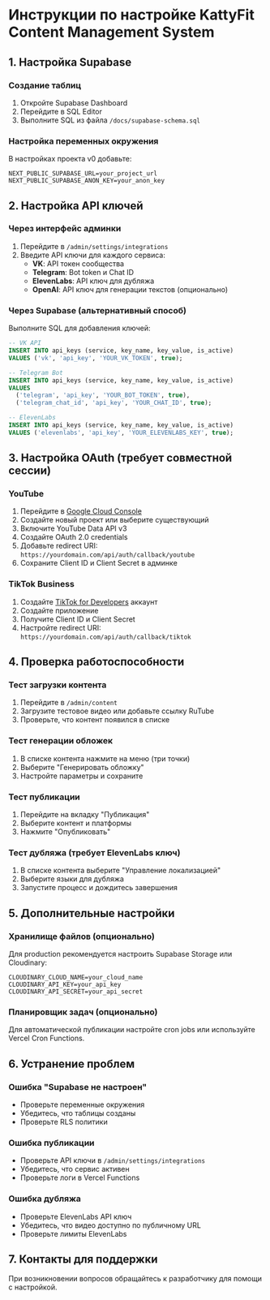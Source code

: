 # Инструкции по настройке KattyFit Content Management System

## 1. Настройка Supabase

### Создание таблиц
1. Откройте Supabase Dashboard
2. Перейдите в SQL Editor
3. Выполните SQL из файла `/docs/supabase-schema.sql`

### Настройка переменных окружения
В настройках проекта v0 добавьте:
```
NEXT_PUBLIC_SUPABASE_URL=your_project_url
NEXT_PUBLIC_SUPABASE_ANON_KEY=your_anon_key
```

## 2. Настройка API ключей

### Через интерфейс админки
1. Перейдите в `/admin/settings/integrations`
2. Введите API ключи для каждого сервиса:
   - **VK**: API токен сообщества
   - **Telegram**: Bot token и Chat ID
   - **ElevenLabs**: API ключ для дубляжа
   - **OpenAI**: API ключ для генерации текстов (опционально)

### Через Supabase (альтернативный способ)
Выполните SQL для добавления ключей:
```sql
-- VK API
INSERT INTO api_keys (service, key_name, key_value, is_active)
VALUES ('vk', 'api_key', 'YOUR_VK_TOKEN', true);

-- Telegram Bot
INSERT INTO api_keys (service, key_name, key_value, is_active)
VALUES 
  ('telegram', 'api_key', 'YOUR_BOT_TOKEN', true),
  ('telegram_chat_id', 'api_key', 'YOUR_CHAT_ID', true);

-- ElevenLabs
INSERT INTO api_keys (service, key_name, key_value, is_active)
VALUES ('elevenlabs', 'api_key', 'YOUR_ELEVENLABS_KEY', true);
```

## 3. Настройка OAuth (требует совместной сессии)

### YouTube
1. Перейдите в [Google Cloud Console](https://console.cloud.google.com)
2. Создайте новый проект или выберите существующий
3. Включите YouTube Data API v3
4. Создайте OAuth 2.0 credentials
5. Добавьте redirect URI: `https://yourdomain.com/api/auth/callback/youtube`
6. Сохраните Client ID и Client Secret в админке

### TikTok Business
1. Создайте [TikTok for Developers](https://developers.tiktok.com/) аккаунт
2. Создайте приложение
3. Получите Client ID и Client Secret
4. Настройте redirect URI: `https://yourdomain.com/api/auth/callback/tiktok`

## 4. Проверка работоспособности

### Тест загрузки контента
1. Перейдите в `/admin/content`
2. Загрузите тестовое видео или добавьте ссылку RuTube
3. Проверьте, что контент появился в списке

### Тест генерации обложек
1. В списке контента нажмите на меню (три точки)
2. Выберите "Генерировать обложку"
3. Настройте параметры и сохраните

### Тест публикации
1. Перейдите на вкладку "Публикация"
2. Выберите контент и платформы
3. Нажмите "Опубликовать"

### Тест дубляжа (требует ElevenLabs ключ)
1. В списке контента выберите "Управление локализацией"
2. Выберите языки для дубляжа
3. Запустите процесс и дождитесь завершения

## 5. Дополнительные настройки

### Хранилище файлов (опционально)
Для production рекомендуется настроить Supabase Storage или Cloudinary:
```
CLOUDINARY_CLOUD_NAME=your_cloud_name
CLOUDINARY_API_KEY=your_api_key
CLOUDINARY_API_SECRET=your_api_secret
```

### Планировщик задач (опционально)
Для автоматической публикации настройте cron jobs или используйте Vercel Cron Functions.

## 6. Устранение проблем

### Ошибка "Supabase не настроен"
- Проверьте переменные окружения
- Убедитесь, что таблицы созданы
- Проверьте RLS политики

### Ошибка публикации
- Проверьте API ключи в `/admin/settings/integrations`
- Убедитесь, что сервис активен
- Проверьте логи в Vercel Functions

### Ошибка дубляжа
- Проверьте ElevenLabs API ключ
- Убедитесь, что видео доступно по публичному URL
- Проверьте лимиты ElevenLabs

## 7. Контакты для поддержки

При возникновении вопросов обращайтесь к разработчику для помощи с настройкой.